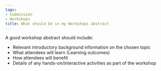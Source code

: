 ```yaml
---
tags:
- Submission
- Workshops
title: What should be in my Workshops abstract
...
```

A good workshop abstract should include:
- Relevant introductory background information on the chosen topic
- What attendees will learn (Learning outcomes)
- How attendees will benefit
- Details of any hands-on/interactive activities as part of the workshop
